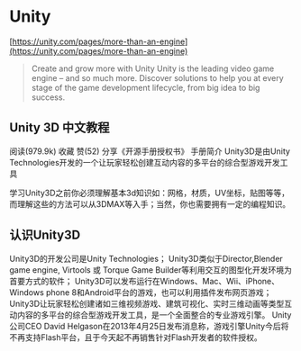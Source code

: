 # Unity

[https://unity.com/pages/more-than-an-engine](https://unity.com/pages/more-than-an-engine)


> Create and grow more with Unity
> Unity is the leading video game engine – and so much more. Discover solutions to help you at every stage of the game development lifecycle, from big idea to big success.


## Unity 3D 中文教程

 阅读(979.9k) 收藏 赞(52) 分享《开源手册授权书》
手册简介
Unity3D是由Unity Technologies开发的一个让玩家轻松创建互动内容的多平台的综合型游戏开发工具

学习Unity3D之前你必须理解基本3d知识如：网格，材质，UV坐标，贴图等等，而理解这些的方法可以从3DMAX等入手；当然，你也需要拥有一定的编程知识。
## 认识Unity3D
Unity3D的开发公司是Unity Technologies；
Unity3D类似于Director,Blender game engine, Virtools 或 Torque Game Builder等利用交互的图型化开发环境为首要方式的软件；
Unity3D可以发布运行在Windows、Mac、Wii、iPhone、Windows phone 8和Android平台的游戏，也可以利用插件发布网页游戏；
Unity3D让玩家轻松创建诸如三维视频游戏、建筑可视化、实时三维动画等类型互动内容的多平台的综合型游戏开发工具，是一个全面整合的专业游戏引擎。
Unity公司CEO David Helgason在2013年4月25日发布消息称，游戏引擎Unity今后将不再支持Flash平台，且于今天起不再销售针对Flash开发者的软件授权。
